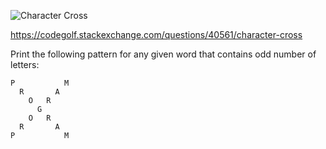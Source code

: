 ![Character Cross](https://github.com/<OWNER>/<REPOSITORY>/actions/workflows/github-actions-character-cross.yml/badge.svg)

https://codegolf.stackexchange.com/questions/40561/character-cross

Print the following pattern for any given word that contains odd number of letters:

```
P           M
  R       A   
    O   R    
      G       
    O   R      
  R       A   
P           M
```